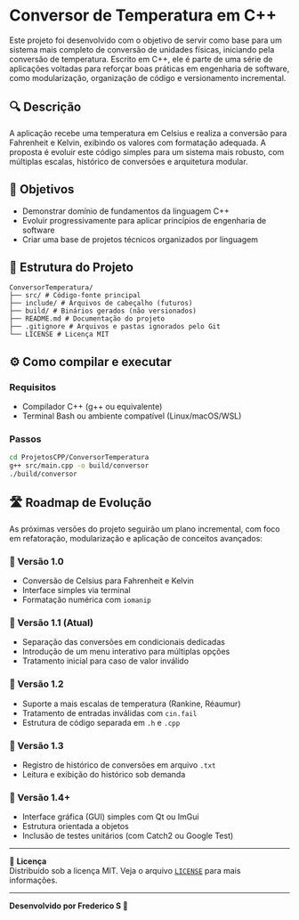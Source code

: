 # Conversor de Temperatura em C++

Este projeto foi desenvolvido com o objetivo de servir como base para um sistema mais completo de conversão de unidades físicas, iniciando pela conversão de temperatura. Escrito em C++, ele é parte de uma série de aplicações voltadas para reforçar boas práticas em engenharia de software, como modularização, organização de código e versionamento incremental.

## 🔍 Descrição

A aplicação recebe uma temperatura em Celsius e realiza a conversão para Fahrenheit e Kelvin, exibindo os valores com formatação adequada. A proposta é evoluir este código simples para um sistema mais robusto, com múltiplas escalas, histórico de conversões e arquitetura modular.

## 🎯 Objetivos

- Demonstrar domínio de fundamentos da linguagem C++
- Evoluir progressivamente para aplicar princípios de engenharia de software
- Criar uma base de projetos técnicos organizados por linguagem

## 📁 Estrutura do Projeto
```
ConversorTemperatura/
├── src/ # Código-fonte principal
├── include/ # Arquivos de cabeçalho (futuros)
├── build/ # Binários gerados (não versionados)
├── README.md # Documentação do projeto
├── .gitignore # Arquivos e pastas ignorados pelo Git
└── LICENSE # Licença MIT
```


## ⚙️ Como compilar e executar

### Requisitos

- Compilador C++ (g++ ou equivalente)
- Terminal Bash ou ambiente compatível (Linux/macOS/WSL)

### Passos

```bash
cd ProjetosCPP/ConversorTemperatura
g++ src/main.cpp -o build/conversor
./build/conversor
```

## 🛣️ Roadmap de Evolução

As próximas versões do projeto seguirão um plano incremental, com foco em refatoração, modularização e aplicação de conceitos avançados:

### 🔽 Versão 1.0
- Conversão de Celsius para Fahrenheit e Kelvin
- Interface simples via terminal
- Formatação numérica com `iomanip`

### 🔽 Versão 1.1 (Atual)
- Separação das conversões em condicionais dedicadas
- Introdução de um menu interativo para múltiplas opções
- Tratamento inicial para caso de valor inválido

### 🔼 Versão 1.2
- Suporte a mais escalas de temperatura (Rankine, Réaumur)
- Tratamento de entradas inválidas com `cin.fail`
- Estrutura de código separada em `.h` e `.cpp`

### 🔼 Versão 1.3
- Registro de histórico de conversões em arquivo `.txt`
- Leitura e exibição do histórico sob demanda

### 🔼 Versão 1.4+
- Interface gráfica (GUI) simples com Qt ou ImGui
- Estrutura orientada a objetos
- Inclusão de testes unitários (com Catch2 ou Google Test)

---

📄 **Licença**  
Distribuído sob a licença MIT. Veja o arquivo [`LICENSE`](LICENSE) para mais informações.

---

**Desenvolvido por Frederico S 🚀**

